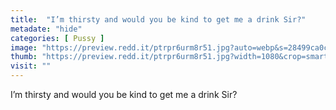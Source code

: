 ```yaml
---
title:  "I’m thirsty and would you be kind to get me a drink Sir?"
metadate: "hide"
categories: [ Pussy ]
image: "https://preview.redd.it/ptrpr6urm8r51.jpg?auto=webp&s=28499ca0c41546e606957b7c4d44e83235e66c07"
thumb: "https://preview.redd.it/ptrpr6urm8r51.jpg?width=1080&crop=smart&auto=webp&s=15dfe3a21fb2cc9fcb23f241b0ed03905189e498"
visit: ""
---
```

I’m thirsty and would you be kind to get me a drink Sir?

